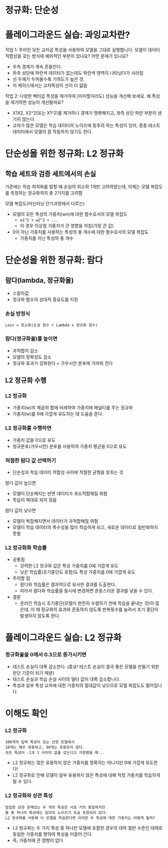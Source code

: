 # 정규화: 단순성

# 플레이그라운드 실습: 과잉교차란?

작업 1: 주어진 모든 교차곱 특성을 사용하여 모델을 그대로 실행합니다. 모델이 데이터 적합성을 갖는 방식에 예외적인 부분이 있나요? 어떤 문제가 있나요?

- 우측 경계가 계속 흔들린다.
- 좌측 상단에 파란색 데이터가 없는데도 파란색 영역이 나타났다가 사라짐
- 선 두께가 두꺼울수록 기여도가 높은 것.
- 이 케이스에서는 교차특성이 선이 더 얇음

작업 2: 다양한 벡터곱 특성을 제거하여 (미미할지라도) 성능을 개선해 보세요. 왜 특성을 제거하면 성능이 개선될까요?

- X1X2, X2^2(또는 X1^2)를 제거하니 경계가 명확해지고, 좌측 상단 파란 부분이 생기지 않는다.
- 교차가 많은 모델은 학습 데이터의 노이즈에 맞추려 하는 특성이 있어, 종종 테스트 데이터에서 모델이 잘 작동하지 않기도 한다.

# 단순성을 위한 정규화: L2 정규화

## 학습 세트와 검증 세트에서의 손실

기존에는 학습 최적화를 말할 때 손실의 최소화 1개만 고려하였는데, 이제는 모델 복잡도를 측정하는 정규화까지 총 2가지를 고려함

모델 복잡도(머신러닝 단기과정에서 다루는)
- 모델의 모든 특성의 가중치(wn)에 대한 함수로서의 모델 복잡도
  + `w1^2 + w2^2 + ...`
  + 이 경우 이상점 가중치가 큰 영향을 끼침(가장 큰 값)
- 0이 아닌 가중치를 사용하는 특성의 총 개수에 대한 함수로서의 모델 복잡도
  + 가중치를 지닌 특성의 총 개수

# 단순성을 위한 정규화: 람다

## 람다(lambda, 정규화율)
- 스칼라값
- 정규화 함수의 상대적 중요도를 지정

### 손실 방정식
```
Loss = 최소화(손실 함수 + Lambda x 정규화 함수)
```

### 람다(정규화율)를 높이면
- 과적합이 감소
- 모델의 정확성도 감소
- 정규화 효과가 강화된다 = 가우시안 분포에 가까워 진다

## L2 정규화 수행
### L2 정규화
- 가중치(w)의 제곱의 합에 비례하여 가중치에 패널티를 주는 정규화
- 가중치(w)를 0에 가깝게 유도하는 데 도움을 준다.
### L2 정규화를 수행하면
- 가중치 값을 0으로 유도
- 정규분포(가우시안) 분포를 사용하여 가중치 평균을 0으로 유도

### 적절한 람다 값 선택하기
- 단순성과 학습 데이터 적합성 사이에 적절한 균형을 맞추는 것

람다 값이 높으면
  + 모델이 단순해지는 반면 데이터가 과소적합해질 위험
  + 학습이 제대로 되지 않음

람다 값이 낮으면
  + 모델이 복잡해지면서 데이터가 과적합해질 위험
  + 모델이 학습 데이터의 특수성을 많이 학습하게 되고, 새로운 데이터로 일반화하지 못함

### L2 정규화화 학습률
- 공통점
  + 강력한 L2 정규화 값은 특성 가중치를 0에 가깝게 유도
  + 낮은 학습률(조기중단도 포함)도 특성 가중치를 0에 가깝게 유도
- 주의할 점
  + 람다와 학습률은 결과적으로 유사한 결과를 도출한다.
  + 따라서 람다와 학습률을 동시에 변경하면 혼동스러운 결과를 낳을 수 있다.
- 결론
  + 온라인 학습시 조기중단(모델이 완전히 수렴하기 전에 학습을 끝내는 것)이 많은데, 이 때 정규화의 효과와 혼동하지 않도록 반복횟수를 늘려서 조기 중단이 발생하지 않도록 한다.

# 플레이그라운드 실습: L2 정규화
### 정규화율을 0에서 0.3으로 증가시키면
- 테스트 손실이 대폭 감소한다. (중요! 테스트 손실이 결국 좋은 모델을 만들기 위한 판단 기준이 되기 때문)
- 테스트 손실과 학습 손실 사이의 델타 값이 대폭 감소합니다.
- 특성과 일부 특성 교차에 대한 가중치의 절대값이 낮으므로 모델 복잡도도 떨어집니다

# 이해도 확인
### L2 정규화
```
100개의 입력 특성이 있는 선형 모델에서
10개는 매우 유용하고, 90개는 유용하지 않다.
모든 특성이 -1과 1 사이의 값을 갖는다고 가정했을 때...
```
- L2 정규화는 많은 유용하지 않은 가중치를 정확히는 아니지만 0에 가깝게 유도한다!
- L2 정규화로 인해 모델이 일부 유용하지 않은 특성에 대해 적정 가중치를 학습하게 될 수 있다.

### L2 정규화와 상관 특성
```
밀접한 상관 관계있는 두 개의 특성은 서로 거의 동일하지만 
둘 중 하나의 특성에는 임의의 노이즈가 조금 포함되어 있다. 
L2 정규화를 사용해 이 모델을 학습한다면 이러한 두 특성에 대한 가중치는 어떻게 될까?
```
- L2 정규화는 두 가지 특성 중 하나만 모델에 포함한 경우의 대략 절반 수준인 대체로 동일한 가중치를 향하여 특성을 이끌어 간다. 
- 즉, 가중치에 큰 영향이 없다

